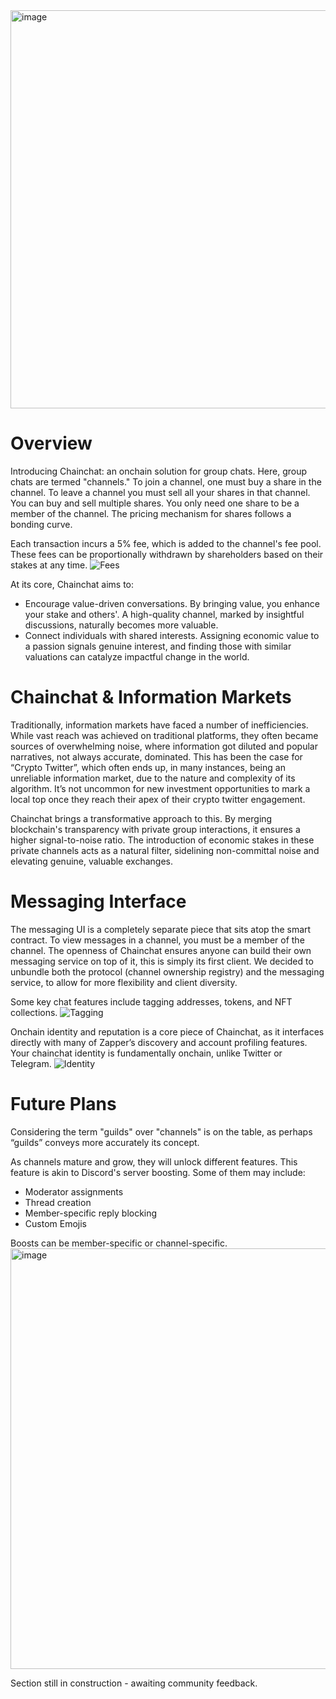 <img width="637" alt="image" src="https://github.com/Zapper-fi/chainchat/assets/6855274/1fd3e189-f59c-4575-8fb1-3b4e1295936c">

# Overview
Introducing Chainchat: an onchain solution for group chats. Here, group chats are termed "channels." To join a channel, one must buy a share in the channel. To leave a channel you must sell all your shares in that channel. You can buy and sell multiple shares. You only need one share to be a member of the channel. The pricing mechanism for shares follows a bonding curve.

Each transaction incurs a 5% fee, which is added to the channel's fee pool. These fees can be proportionally withdrawn by shareholders based on their stakes at any time.
![Fees](https://github.com/Zapper-fi/chainchat/assets/6855274/e50991ac-772f-4740-9f9c-8f79db9c2cab)

At its core, Chainchat aims to:
- Encourage value-driven conversations. By bringing value, you enhance your stake and others'. A high-quality channel, marked by insightful discussions, naturally becomes more valuable.
- Connect individuals with shared interests. Assigning economic value to a passion signals genuine interest, and finding those with similar valuations can catalyze impactful change in the world.

# Chainchat & Information Markets
Traditionally, information markets have faced a number of inefficiencies. While vast reach was achieved on traditional platforms, they often became sources of overwhelming noise, where information got diluted and popular narratives, not always accurate, dominated. This has been the case for “Crypto Twitter”, which often ends up, in many instances, being an unreliable information market, due to the nature and complexity of its algorithm. It’s not uncommon for new investment opportunities to mark a local top once they reach their apex of their crypto twitter engagement. 

Chainchat brings a transformative approach to this. By merging blockchain's transparency with private group interactions, it ensures a higher signal-to-noise ratio. The introduction of economic stakes in these private channels acts as a natural filter, sidelining non-committal noise and elevating genuine, valuable exchanges.

# Messaging Interface
The messaging UI is a completely separate piece that sits atop the smart contract. To view messages in a channel, you must be a member of the channel. The openness of Chainchat ensures anyone can build their own messaging service on top of it, this is simply its first client. We decided to unbundle both the protocol (channel ownership registry) and the messaging service, to allow for more flexibility and client diversity. 

Some key chat features include tagging addresses, tokens, and NFT collections. 
![Tagging](https://github.com/Zapper-fi/chainchat/assets/6855274/a2008f29-3bd5-4895-85d9-c9546550d54d)

Onchain identity and reputation is a core piece of Chainchat, as it interfaces directly with many of Zapper’s discovery and account profiling features. Your chainchat identity is  fundamentally onchain, unlike Twitter or Telegram.
![Identity](https://github.com/Zapper-fi/chainchat/assets/6855274/c75e6bec-728d-4ff9-940b-8427479278eb)

# Future Plans
Considering the term "guilds" over "channels" is on the table, as perhaps “guilds” conveys more accurately its concept. 

As channels mature and grow, they will unlock different features. This feature is akin to Discord's server boosting. Some of them may include:
- Moderator assignments
- Thread creation
- Member-specific reply blocking
- Custom Emojis

Boosts can be member-specific or channel-specific.
<img width="673" alt="image" src="https://github.com/Zapper-fi/chainchat/assets/6855274/5482c7b6-9f0a-4cec-aca0-8dc0f50a7485">

Section still in construction - awaiting community feedback.
